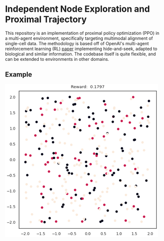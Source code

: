 # Independent Node Exploration and Proximal Trajectory

This repository is an implementation of proximal policy optimization (PPO) in a multi-agent environment, specifically targeting multimodal alignment of single-cell data.  The methodology is based off of OpenAI's multi-agent reinforcement learning (RL) [paper](https://arxiv.org/abs/1909.07528) implementing hide-and-seek, adapted to biological and similar information.  The codebase itself is quite flexible, and can be extended to environments in other domains.

## Example

![INEPT trained on 50 cells of MMD-MA simulation data, generalized to the whole dataset (300 cells) and run for 200 steps](./plots/MMD-MA.gif)
